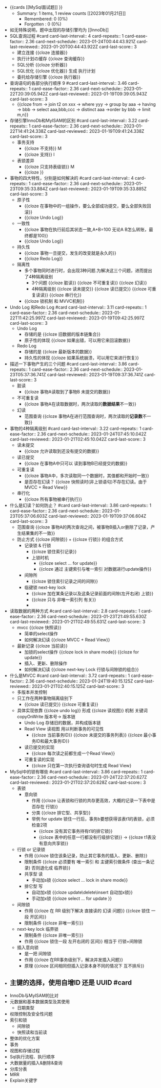 - {{cards [[MySql面试题]] }}
	- Summary: 1 items, 1 review counts [[2023年01月21日]]
		- Remembered:   0 (0%)
		- Forgotten :   0 (0%)
- 如无特殊说明，题中出现的存储引擎均为 [[InnoDb]]
- SQL查询过程 #card
  card-last-interval:: 4
  card-repeats:: 1
  card-ease-factor:: 2.36
  card-next-schedule:: 2023-01-24T00:44:43.921Z
  card-last-reviewed:: 2023-01-20T00:44:43.922Z
  card-last-score:: 3
	- 建立连接 {{cloze 连接器}}
	- 执行计划の缓存 {{cloze 查询缓存}}
	- SQL分析 {{cloze 分析器}}
	- SQL优化 {{cloze 优化器}} 生成 执行计划
	- 委托给存储引擎 {{cloze 执行器}}
- 查询语句的各部分执行顺序 9 #card
  card-last-interval:: 3.46
  card-repeats:: 1
  card-ease-factor:: 2.36
  card-next-schedule:: 2023-01-22T20:39:05.942Z
  card-last-reviewed:: 2023-01-19T09:39:05.943Z
  card-last-score:: 3
	- {{cloze from -> join t2 on xxx  -> where yyy -> group by aaa -> having -> bbb -> select aaa,bbb,ccc -> distinct aaa ->order by bbb -> limit m,n}}
- 存储引擎InnoDb和MyISAM的区别 #card
  card-last-interval:: 3.22
  card-repeats:: 1
  card-ease-factor:: 2.36
  card-next-schedule:: 2023-01-22T14:41:24.338Z
  card-last-reviewed:: 2023-01-19T09:41:24.338Z
  card-last-score:: 3
	- 事务支持
		- {{cloze 不支持}} M
		- {{cloze 支持}} I
	- 表锁差异
		- {{cloze 只支持表级锁}} M
		- {{cloze }}
- 事物的四大特性，分别是如何解决的 #card
  card-last-interval:: 4
  card-repeats:: 1
  card-ease-factor:: 2.36
  card-next-schedule:: 2023-01-23T09:35:33.884Z
  card-last-reviewed:: 2023-01-19T09:35:33.885Z
  card-last-score:: 3
	- 原子性
		- {{cloze 在事物中的一组操作，要么全部成功提交，要么全部失败回滚}}
		- {{cloze Undo Log}}
	- 一致性
		- {{cloze 事物在执行前后其状态一致,A+B=100 无论A B怎么转账，最终都是100}}
		- {{cloze Undo Log}}
	- 持久性
		- {{cloze 事物一旦提交，发生的改变就是永久的}}
		- {{cloze Redo Log}}
	- 隔离性
		- 多个事物同时进行时，会出现3种问题.为解决这三个问题，进而提出了4种隔离级别
			- 3个问题 {{cloze 脏读}} {{cloze 不可重复读}} {{cloze 幻读}}
			- 4种隔离级别 {{cloze 读未提交}} {{cloze 读已提交}} {{cloze 可重复读读}} {{cloze 串行化}}
		- {{cloze 锁机制 和 MVVC机制}}
- Undo Log 和Redo Log #card
  card-last-interval:: 3.11
  card-repeats:: 1
  card-ease-factor:: 2.36
  card-next-schedule:: 2023-01-22T11:42:25.997Z
  card-last-reviewed:: 2023-01-19T09:42:25.997Z
  card-last-score:: 3
	- Undo Log
		- 存储的是 {{cloze 旧数据的版本链集合}}
		- 原子性的体现 {{cloze 如果出错，可以用它来回滚数据}}
	- Redo Log
		- 存储的是 {{cloze 最新版本的数据}}
		- 持久性的体现 {{cloze 如果系统崩溃，可以用它来进行恢复}}
- 描述一下事物产生的三个问题 #card
  card-last-interval:: 3.86
  card-repeats:: 1
  card-ease-factor:: 2.36
  card-next-schedule:: 2023-01-23T05:37:36.741Z
  card-last-reviewed:: 2023-01-19T09:37:36.741Z
  card-last-score:: 3
	- 脏读
		- {{cloze 事物A读取到了事物B 未提交的数据}}
	- 不可重复读
		- {{cloze 事物A在读取数据时，两次读取的**数据结果**不一致}}
	- 幻读
		- 范围查询 {{cloze 事物A在进行范围查询时，两次读取的**记录数**不一致}}
- 事物的4种隔离级别 #card
  card-last-interval:: 3.22
  card-repeats:: 1
  card-ease-factor:: 2.36
  card-next-schedule:: 2023-01-24T07:45:10.042Z
  card-last-reviewed:: 2023-01-21T02:45:10.042Z
  card-last-score:: 3
	- 读未提交
		- {{cloze 允许读取到还没有提交的数据}}
	- 读已提交
		- {{cloze 在事物A中只可以 读到事物B已经提交的数据}}
	- 可重复读
		- {{cloze 事物A中，多次读取同一个数据时，其值都和开始时一致}}
		- 是否存在幻读？ {{cloze 快照读时(非上锁语句)不存在幻读。由于MVCC + Read View}}
	- 串行化
		- {{cloze 所有事物被串行执行}}
- 什么是幻读？如何防止？ #card
  card-last-interval:: 3.86
  card-repeats:: 1
  card-ease-factor:: 2.36
  card-next-schedule:: 2023-01-23T05:37:06.603Z
  card-last-reviewed:: 2023-01-19T09:37:06.604Z
  card-last-score:: 3
	- 范围查询 {{cloze 事物A的两次查询之间，被事物B插入or删除了记录，产生结果集的不一致}}
	- 防止方式 {{cloze 间隙锁}} + {{cloze 行锁}} 的组合方式
		- 记录锁 & 行锁
			- {{cloze 锁住索引记录}}
			- 上锁时机
				- {{cloze select ... for update}}
				- {{cloze 通过 主键索引与唯一索引 对数据进行update操作}}
		- 间隙所
			- {{cloze 锁住索引记录之间的间隙}}
		- 临键锁 next-key lock
			- {{cloze 加在某条记录以及这条记录前面的间隙(左开右闭) 上锁}}
			- {{cloze 只与 非唯一索引列 有关}}
			-
- 读取数据的两种方式 #card
  card-last-interval:: 2.8
  card-repeats:: 1
  card-ease-factor:: 2.36
  card-next-schedule:: 2023-01-23T21:49:55.630Z
  card-last-reviewed:: 2023-01-21T02:49:55.631Z
  card-last-score:: 3
	- mvcc {{cloze 快照读}}
		- 简单的select操作
		- 如何解决幻读 {{cloze MVCC + Read View}}
	- 最新记录 {{cloze 当前读}}
		- 加锁的select操作 {{cloze lock in share mode}} {{cloze for update}}
		- 插入、更新、删除操作
		- 如何解决幻读 {{cloze next-key Lock 行锁与间隙锁的组合}}
- 什么是MVCC #card
  card-last-interval:: 3.72
  card-repeats:: 1
  card-ease-factor:: 2.36
  card-next-schedule:: 2023-01-24T19:40:15.125Z
  card-last-reviewed:: 2023-01-21T02:40:15.125Z
  card-last-score:: 3
	- 多版本并发控制
	- 只工作在两种事物隔离级别下
		- {{cloze 读已提交}} {{cloze 可重复读}}
	- 具体实现依靠 {{cloze undo log}} 形成 {{cloze 读视图}} 机制 关键词 copyOnWrite 版本号-> 版本链
		- Undo Log 存储旧的数据，并构成版本链
		- Read View 读视图 用以判断事务的可见性
			- {{cloze 当前事务ID}} {{cloze 未提交的事务列表}} {{cloze 最小事务ID和最大事务ID}}
		- 读已提交的实现
			- {{cloze 每次读之前都生成一个Read View}}
		- 可重复读的实现
			- {{cloze 只在第一次执行查询语句时生成 Read View}
- MySql中的锁有哪些 #card
  card-last-interval:: 3.86
  card-repeats:: 1
  card-ease-factor:: 2.36
  card-next-schedule:: 2023-01-24T22:37:20.627Z
  card-last-reviewed:: 2023-01-21T02:37:20.628Z
  card-last-score:: 3
	- 表锁
		- 意向锁
			- 作用 {{cloze 让表锁和行锁的共存更高效，大概的记录一下表中是否存在 行锁}}
			- 分类 {{cloze 排它型、共享型}}
			- 举例 for update 锁住一行后，事务b要想获得该表t1的表锁，必须检查2项
				- {{cloze 没有其它事务持有t1的排它锁}}
				- {{cloze 表中的任意一行都没有行级排它锁}} -> {{cloze t1表没有意向共享锁}}
	- 行锁 or 记录锁
		- 作用 {{cloze 锁住该条记录，防止其它事务的插入、更新、删除}}
		- 限制条件 {{cloze 必须要有 唯一索引 和 主键索引做条件 (查出一条记录) 否则退化成 临界锁}}
		- 共享型 读
			- 手动加s锁 {{cloze select ... lock in share mode}}
		- 排它型 写
			- 自动加x锁 {{cloze update\delete\insert 自动加x锁}}
			- 手动加x锁 {{cloze select ... for update }}
	- 间隙锁
		- 作用 {{cloze 在 RR 级别下解决 直接读的 幻读 问题}} {{cloze 锁住 一段 开区间}}
		- 限制条件 {{cloze 非唯一索引}}
	- next-key lock 临界锁
		- 限制条件 {{cloze 非唯一索引}}
		- 作用 {{cloze 锁住一段 左开右闭的 区间}} 相当于 行锁+间隙锁
	- 插入意向锁
		- 是一把 间隙锁
		- 作用 {{cloze 在RR事务级别下，解决并发插入问题}}
		- 原理 {{cloze 区间相同但插入记录本身不同的情况下 互不排斥}}
- 主键的选择，使用自增ID 还是 UUID #card
	-
- InnoDb与MyISAM的比对
- 元数据和基本数据类型及其使用
	- 日期类型
- 权限控制及安全性问题
- 索引和锁
	- 间隙锁
	- 快照读和当前读
- 整体的优化方案
- 事务
- 视图和存储过程
- Sql执行流程、执行顺序
- 大数据量的插入&删除&查询
- 分库分表
- MRR
- Explain关键字